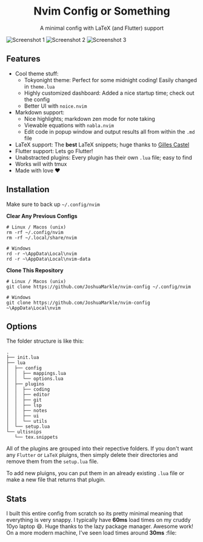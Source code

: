 <h1 align="center">Nvim Config or Something</h1>

<p align="center">A minimal config with LaTeX (and Flutter) support</p>

![Screenshot 1](https://github.com/JoshuaMarkle/nvim-config/blob/main/screenshot1.png?raw=true)
![Screenshot 2](https://github.com/JoshuaMarkle/nvim-config/blob/main/screenshot2.png?raw=true)
![Screenshot 3](https://github.com/JoshuaMarkle/nvim-config/blob/main/screenshot3.png?raw=true)

## Features

- Cool theme stuff:
  - Tokyonight theme: Perfect for some midnight coding! Easily changed in `theme.lua`
  - Highly customized dashboard: Added a nice startup time; check out the config
  - Better UI with `noice.nvim`
- Markdown support:
  - Nice highlights; markdown zen mode for note taking
  - Viewable equations with `nabla.nvim`
  - Edit code in popup window and output results all from within the `.md` file
- LaTeX support: The **best** LaTeX snippets; huge thanks to [Gilles Castel](https://castel.dev/)
- Flutter support: Lets go Flutter!
- Unabstracted plugins: Every plugin has their own `.lua` file; easy to find
- Works will with tmux
- Made with love :heart:

## Installation

Make sure to back up `~/.config/nvim`

**Clear Any Previous Configs**

```
# Linux / Macos (unix)
rm -rf ~/.config/nvim
rm -rf ~/.local/share/nvim
```

```
# Windows
rd -r ~\AppData\Local\nvim
rd -r ~\AppData\Local\nvim-data
```

**Clone This Repository**

```
# Linux / Macos (unix)
git clone https://github.com/JoshuaMarkle/nvim-config ~/.config/nvim
```

```
# Windows
git clone https://github.com/JoshuaMarkle/nvim-config ~\AppData\Local\nvim
```

## Options

The folder structure is like this:

```
.
├── init.lua
├── lua
│  ├── config
│  │  ├── mappings.lua
│  │  └── options.lua
│  ├── plugins
│  │  ├── coding
│  │  ├── editor
│  │  ├── git
│  │  ├── lsp
│  │  ├── notes
│  │  ├── ui
│  │  └── utils
│  └── setup.lua
└── ultisnips
   └── tex.snippets
```

All of the plugins are grouped into their repective folders. If you don't want any `Flutter` or `LaTeX` pluigns, then simply delete their directories and remove them from the `setup.lua` file.

To add new pluigns, you can put them in an already existing `.lua` file or make a new file that returns that plugin.

## Stats

I built this entire config from scratch so its pretty minimal meaning that everything is very snappy. I typically have **60ms** load times on my cruddy 10yo laptop :smile:. Huge thanks to the lazy package manager. Awesome work! On a more modern machine, I've seen load times around **30ms** :file:
